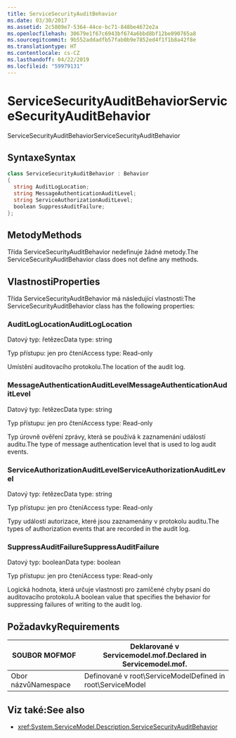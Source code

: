```yaml
---
title: ServiceSecurityAuditBehavior
ms.date: 03/30/2017
ms.assetid: 2c5809e7-5364-44ce-bc71-848be4672e2a
ms.openlocfilehash: 30679e1f67c6943bf674a6bbd8bf12be090765a8
ms.sourcegitcommit: 9b552addadfb57fab0b9e7852ed4f1f1b8a42f8e
ms.translationtype: HT
ms.contentlocale: cs-CZ
ms.lasthandoff: 04/22/2019
ms.locfileid: "59979131"
---
```

# <a name="servicesecurityauditbehavior"></a><span data-ttu-id="d2c9f-102">ServiceSecurityAuditBehavior</span><span class="sxs-lookup"><span data-stu-id="d2c9f-102">ServiceSecurityAuditBehavior</span></span>
<span data-ttu-id="d2c9f-103">ServiceSecurityAuditBehavior</span><span class="sxs-lookup"><span data-stu-id="d2c9f-103">ServiceSecurityAuditBehavior</span></span>  
  
## <a name="syntax"></a><span data-ttu-id="d2c9f-104">Syntaxe</span><span class="sxs-lookup"><span data-stu-id="d2c9f-104">Syntax</span></span>  
  
```csharp  
class ServiceSecurityAuditBehavior : Behavior  
{  
  string AuditLogLocation;  
  string MessageAuthenticationAuditLevel;  
  string ServiceAuthorizationAuditLevel;  
  boolean SuppressAuditFailure;  
};  
```  
  
## <a name="methods"></a><span data-ttu-id="d2c9f-105">Metody</span><span class="sxs-lookup"><span data-stu-id="d2c9f-105">Methods</span></span>  
 <span data-ttu-id="d2c9f-106">Třída ServiceSecurityAuditBehavior nedefinuje žádné metody.</span><span class="sxs-lookup"><span data-stu-id="d2c9f-106">The ServiceSecurityAuditBehavior class does not define any methods.</span></span>  
  
## <a name="properties"></a><span data-ttu-id="d2c9f-107">Vlastnosti</span><span class="sxs-lookup"><span data-stu-id="d2c9f-107">Properties</span></span>  
 <span data-ttu-id="d2c9f-108">Třída ServiceSecurityAuditBehavior má následující vlastnosti:</span><span class="sxs-lookup"><span data-stu-id="d2c9f-108">The ServiceSecurityAuditBehavior class has the following properties:</span></span>  
  
### <a name="auditloglocation"></a><span data-ttu-id="d2c9f-109">AuditLogLocation</span><span class="sxs-lookup"><span data-stu-id="d2c9f-109">AuditLogLocation</span></span>  
 <span data-ttu-id="d2c9f-110">Datový typ: řetězec</span><span class="sxs-lookup"><span data-stu-id="d2c9f-110">Data type: string</span></span>  
  
 <span data-ttu-id="d2c9f-111">Typ přístupu: jen pro čtení</span><span class="sxs-lookup"><span data-stu-id="d2c9f-111">Access type: Read-only</span></span>  
  
 <span data-ttu-id="d2c9f-112">Umístění auditovacího protokolu.</span><span class="sxs-lookup"><span data-stu-id="d2c9f-112">The location of the audit log.</span></span>  
  
### <a name="messageauthenticationauditlevel"></a><span data-ttu-id="d2c9f-113">MessageAuthenticationAuditLevel</span><span class="sxs-lookup"><span data-stu-id="d2c9f-113">MessageAuthenticationAuditLevel</span></span>  
 <span data-ttu-id="d2c9f-114">Datový typ: řetězec</span><span class="sxs-lookup"><span data-stu-id="d2c9f-114">Data type: string</span></span>  
  
 <span data-ttu-id="d2c9f-115">Typ přístupu: jen pro čtení</span><span class="sxs-lookup"><span data-stu-id="d2c9f-115">Access type: Read-only</span></span>  
  
 <span data-ttu-id="d2c9f-116">Typ úrovně ověření zprávy, která se používá k zaznamenání událostí auditu.</span><span class="sxs-lookup"><span data-stu-id="d2c9f-116">The type of message authentication level that is used to log audit events.</span></span>  
  
### <a name="serviceauthorizationauditlevel"></a><span data-ttu-id="d2c9f-117">ServiceAuthorizationAuditLevel</span><span class="sxs-lookup"><span data-stu-id="d2c9f-117">ServiceAuthorizationAuditLevel</span></span>  
 <span data-ttu-id="d2c9f-118">Datový typ: řetězec</span><span class="sxs-lookup"><span data-stu-id="d2c9f-118">Data type: string</span></span>  
  
 <span data-ttu-id="d2c9f-119">Typ přístupu: jen pro čtení</span><span class="sxs-lookup"><span data-stu-id="d2c9f-119">Access type: Read-only</span></span>  
  
 <span data-ttu-id="d2c9f-120">Typy událostí autorizace, které jsou zaznamenány v protokolu auditu.</span><span class="sxs-lookup"><span data-stu-id="d2c9f-120">The types of authorization events that are recorded in the audit log.</span></span>  
  
### <a name="suppressauditfailure"></a><span data-ttu-id="d2c9f-121">SuppressAuditFailure</span><span class="sxs-lookup"><span data-stu-id="d2c9f-121">SuppressAuditFailure</span></span>  
 <span data-ttu-id="d2c9f-122">Datový typ: boolean</span><span class="sxs-lookup"><span data-stu-id="d2c9f-122">Data type: boolean</span></span>  
  
 <span data-ttu-id="d2c9f-123">Typ přístupu: jen pro čtení</span><span class="sxs-lookup"><span data-stu-id="d2c9f-123">Access type: Read-only</span></span>  
  
 <span data-ttu-id="d2c9f-124">Logická hodnota, která určuje vlastnosti pro zamlčené chyby psaní do auditovacího protokolu.</span><span class="sxs-lookup"><span data-stu-id="d2c9f-124">A boolean value that specifies the behavior for suppressing failures of writing to the audit log.</span></span>  
  
## <a name="requirements"></a><span data-ttu-id="d2c9f-125">Požadavky</span><span class="sxs-lookup"><span data-stu-id="d2c9f-125">Requirements</span></span>  
  
|<span data-ttu-id="d2c9f-126">SOUBOR MOF</span><span class="sxs-lookup"><span data-stu-id="d2c9f-126">MOF</span></span>|<span data-ttu-id="d2c9f-127">Deklarované v Servicemodel.mof.</span><span class="sxs-lookup"><span data-stu-id="d2c9f-127">Declared in Servicemodel.mof.</span></span>|  
|---------|-----------------------------------|  
|<span data-ttu-id="d2c9f-128">Obor názvů</span><span class="sxs-lookup"><span data-stu-id="d2c9f-128">Namespace</span></span>|<span data-ttu-id="d2c9f-129">Definované v root\ServiceModel</span><span class="sxs-lookup"><span data-stu-id="d2c9f-129">Defined in root\ServiceModel</span></span>|  
  
## <a name="see-also"></a><span data-ttu-id="d2c9f-130">Viz také:</span><span class="sxs-lookup"><span data-stu-id="d2c9f-130">See also</span></span>

- <xref:System.ServiceModel.Description.ServiceSecurityAuditBehavior>
